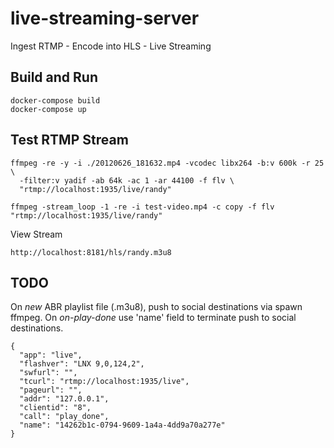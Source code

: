 # live-streaming-server
Ingest RTMP - Encode into HLS - Live Streaming

## Build and Run
```
docker-compose build
docker-compose up
```

## Test RTMP Stream
```
ffmpeg -re -y -i ./20120626_181632.mp4 -vcodec libx264 -b:v 600k -r 25 \
  -filter:v yadif -ab 64k -ac 1 -ar 44100 -f flv \
  "rtmp://localhost:1935/live/randy"

ffmpeg -stream_loop -1 -re -i test-video.mp4 -c copy -f flv "rtmp://localhost:1935/live/randy"
```

View Stream
```
http://localhost:8181/hls/randy.m3u8
```

## TODO
On _new_ ABR playlist file (.m3u8), push to social destinations via spawn ffmpeg.
On _on-play-done_ use 'name' field to terminate push to social destinations.
```
{
  "app": "live",
  "flashver": "LNX 9,0,124,2",
  "swfurl": "",
  "tcurl": "rtmp://localhost:1935/live",
  "pageurl": "",
  "addr": "127.0.0.1",
  "clientid": "8",
  "call": "play_done",
  "name": "14262b1c-0794-9609-1a4a-4dd9a70a277e"
}
```